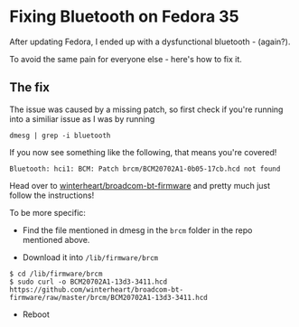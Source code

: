 # Fixing Bluetooth on Fedora 35

After updating Fedora, I ended up with a dysfunctional bluetooth - (again?).

To avoid the same pain for everyone else - here's how to fix it.

## The fix

The issue was caused by a missing patch, so first check if you're running into a similiar issue as I was by running

```
dmesg | grep -i bluetooth
```

If you now see something like the following, that means you're covered!

```
Bluetooth: hci1: BCM: Patch brcm/BCM20702A1-0b05-17cb.hcd not found
```

Head over to [winterheart/broadcom-bt-firmware](https://github.com/winterheart/broadcom-bt-firmware) and pretty much just follow the instructions!

To be more specific:

- Find the file mentioned in dmesg in the `brcm` folder in the repo mentioned above.

- Download it into `/lib/firmware/brcm`
```
$ cd /lib/firmware/brcm
$ sudo curl -o BCM20702A1-13d3-3411.hcd https://github.com/winterheart/broadcom-bt-firmware/raw/master/brcm/BCM20702A1-13d3-3411.hcd
```

- Reboot
